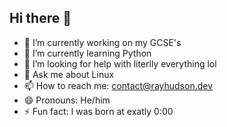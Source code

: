 ## Hi there 👋

- 🔭 I’m currently working on my GCSE's
- 🌱 I’m currently learning Python
- 🤔 I’m looking for help with literlly everything lol
- 💬 Ask me about Linux
- 📫 How to reach me: contact@rayhudson.dev
- 😄 Pronouns: He/him
- ⚡ Fun fact: I was born at exatly 0:00

